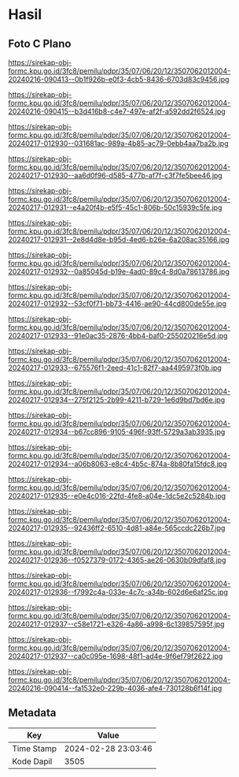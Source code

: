 # Hasil

## Foto C Plano

https://sirekap-obj-formc.kpu.go.id/3fc8/pemilu/pdpr/35/07/06/20/12/3507062012004-20240216-090413--0b1f926b-e0f3-4cb5-8436-6703d83c9456.jpg

https://sirekap-obj-formc.kpu.go.id/3fc8/pemilu/pdpr/35/07/06/20/12/3507062012004-20240216-090415--b3d416b8-c4e7-497e-af2f-a592dd2f6524.jpg

https://sirekap-obj-formc.kpu.go.id/3fc8/pemilu/pdpr/35/07/06/20/12/3507062012004-20240217-012930--031681ac-989a-4b85-ac79-0ebb4aa7ba2b.jpg

https://sirekap-obj-formc.kpu.go.id/3fc8/pemilu/pdpr/35/07/06/20/12/3507062012004-20240217-012930--aa6d0f96-d585-477b-af7f-c3f7fe5bee46.jpg

https://sirekap-obj-formc.kpu.go.id/3fc8/pemilu/pdpr/35/07/06/20/12/3507062012004-20240217-012931--e4a20f4b-e5f5-45c1-806b-50c15939c5fe.jpg

https://sirekap-obj-formc.kpu.go.id/3fc8/pemilu/pdpr/35/07/06/20/12/3507062012004-20240217-012931--2e8d4d8e-b95d-4ed6-b26e-6a208ac35166.jpg

https://sirekap-obj-formc.kpu.go.id/3fc8/pemilu/pdpr/35/07/06/20/12/3507062012004-20240217-012932--0a85045d-b19e-4ad0-89c4-8d0a78613786.jpg

https://sirekap-obj-formc.kpu.go.id/3fc8/pemilu/pdpr/35/07/06/20/12/3507062012004-20240217-012932--53cf0f71-bb73-4416-ae90-44cd800de55e.jpg

https://sirekap-obj-formc.kpu.go.id/3fc8/pemilu/pdpr/35/07/06/20/12/3507062012004-20240217-012933--91e0ac35-2876-4bb4-baf0-255020216e5d.jpg

https://sirekap-obj-formc.kpu.go.id/3fc8/pemilu/pdpr/35/07/06/20/12/3507062012004-20240217-012933--675576f1-2eed-41c1-82f7-aa4495973f0b.jpg

https://sirekap-obj-formc.kpu.go.id/3fc8/pemilu/pdpr/35/07/06/20/12/3507062012004-20240217-012934--275f2125-2b99-4211-b729-1e6d9bd7bd6e.jpg

https://sirekap-obj-formc.kpu.go.id/3fc8/pemilu/pdpr/35/07/06/20/12/3507062012004-20240217-012934--b67cc896-9105-496f-93ff-5729a3ab3935.jpg

https://sirekap-obj-formc.kpu.go.id/3fc8/pemilu/pdpr/35/07/06/20/12/3507062012004-20240217-012934--a06b8063-e8c4-4b5c-874a-8b80fa15fdc8.jpg

https://sirekap-obj-formc.kpu.go.id/3fc8/pemilu/pdpr/35/07/06/20/12/3507062012004-20240217-012935--e0e4c016-22fd-4fe8-a04e-1dc5e2c5284b.jpg

https://sirekap-obj-formc.kpu.go.id/3fc8/pemilu/pdpr/35/07/06/20/12/3507062012004-20240217-012935--92436ff2-6510-4d81-a84e-565ccdc226b7.jpg

https://sirekap-obj-formc.kpu.go.id/3fc8/pemilu/pdpr/35/07/06/20/12/3507062012004-20240217-012936--f0527379-0172-4365-ae26-0630b09dfaf8.jpg

https://sirekap-obj-formc.kpu.go.id/3fc8/pemilu/pdpr/35/07/06/20/12/3507062012004-20240217-012936--f7992c4a-033e-4c7c-a34b-602d6e6af25c.jpg

https://sirekap-obj-formc.kpu.go.id/3fc8/pemilu/pdpr/35/07/06/20/12/3507062012004-20240217-012937--c58e1721-e326-4a86-a998-6c139857595f.jpg

https://sirekap-obj-formc.kpu.go.id/3fc8/pemilu/pdpr/35/07/06/20/12/3507062012004-20240217-012937--ca0c095e-1698-48f1-ad4e-9f6ef79f2622.jpg

https://sirekap-obj-formc.kpu.go.id/3fc8/pemilu/pdpr/35/07/06/20/12/3507062012004-20240216-090414--fa1532e0-229b-4036-afe4-730128b6f14f.jpg


## Metadata

| Key        | Value               |
| ---------- | ------------------- |
| Time Stamp | 2024-02-28 23:03:46 |
| Kode Dapil | 3505                |



